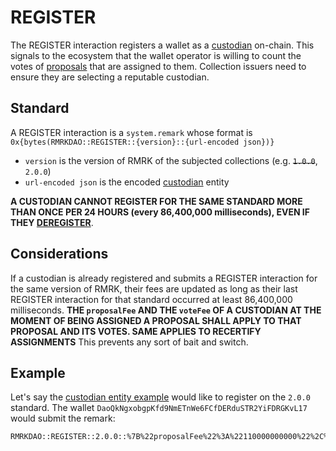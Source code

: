 # REGISTER

The REGISTER interaction registers a wallet as a [custodian](../entities/custodian.md) on-chain.
This signals to the ecosystem that the wallet operator is willing to count the votes of [proposals](../entities/proposal.md)
that are assigned to them. Collection issuers need to ensure they are selecting a reputable custodian.

## Standard

A REGISTER interaction is a `system.remark` whose format is `0x{bytes(RMRKDAO::REGISTER::{version}::{url-encoded json})}`

- `version` is the version of RMRK of the subjected collections (e.g. ~~`1.0.0`~~, `2.0.0`)
- `url-encoded json` is the encoded [custodian](../entities/custodian.md) entity

**A CUSTODIAN CANNOT REGISTER FOR THE SAME STANDARD MORE THAN ONCE PER 24 HOURS (every 86,400,000 milliseconds), EVEN IF THEY [DEREGISTER](DEREGISTER.md)**.

## Considerations

If a custodian is already registered and submits a REGISTER interaction for the same version of RMRK, their fees are updated as long as their last REGISTER interaction
for that standard occurred at least 86,400,000 milliseconds. **THE `proposalFee` AND THE `voteFee` OF A CUSTODIAN AT THE MOMENT OF BEING ASSIGNED A PROPOSAL SHALL APPLY TO THAT PROPOSAL AND ITS VOTES. SAME APPLIES TO RECERTIFY ASSIGNMENTS** This prevents any sort of bait and switch.

## Example

Let's say the [custodian entity example](../entities/custodian.md#example) would like to register on the `2.0.0` standard. The wallet
`DaoQkNgxobgpKfd9NmETnWe6FCfDERduSTR2YiFDRGKvL17` would submit the remark:

```
RMRKDAO::REGISTER::2.0.0::%7B%22proposalFee%22%3A%22110000000000%22%2C%22voteFee%22%3A%2250000000000%22%2C%22recertifyFee%22%3A%221000000000000%22%2C%22maxOptions%22%3A100%7D
```
